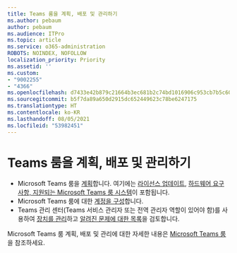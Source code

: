```yaml
---
title: Teams 룸을 계획, 배포 및 관리하기
ms.author: pebaum
author: pebaum
ms.audience: ITPro
ms.topic: article
ms.service: o365-administration
ROBOTS: NOINDEX, NOFOLLOW
localization_priority: Priority
ms.assetid: ''
ms.custom:
- "9002255"
- "4366"
ms.openlocfilehash: d7433e42b879c21664b3ec681b2c74bd1016906c953cb7b5c60f8b4d57eb9540
ms.sourcegitcommit: b5f7da89a650d2915dc652449623c78be6247175
ms.translationtype: HT
ms.contentlocale: ko-KR
ms.lasthandoff: 08/05/2021
ms.locfileid: "53982451"
---
```

# <a name="plan-deploy-and-manage-teams-rooms"></a>Teams 룸을 계획, 배포 및 관리하기

- Microsoft Teams 룸을 [계획](https://docs.microsoft.com/microsoftteams/rooms/rooms-plan)합니다. 여기에는 [라이선스 업데이트](https://docs.microsoft.com/microsoftteams/rooms/rooms-licensing), [하드웨어 요구 사항, 지원되는 Microsoft Teams 룸 시스템](https://docs.microsoft.com/microsoftteams/rooms/requirements#hardware-requirements)이 포함됩니다.
- Microsoft Teams 룸에 대한 [계정을 구성](https://docs.microsoft.com/microsoftteams/rooms/rooms-configure-accounts)합니다.
- Teams 관리 센터(Teams 서비스 관리자 또는 전역 관리자 역할이 있어야 함)를 사용하여 [장치를 관리](https://docs.microsoft.com/microsoftteams/rooms/rooms-manage)하고 [알려진 문제에 대한 목록](https://docs.microsoft.com/microsoftteams/rooms/known-issues)을 검토합니다.

Microsoft Teams 룸 계획, 배포 및 관리에 대한 자세한 내용은 [Microsoft Teams 룸](https://docs.microsoft.com/microsoftteams/rooms/)을 참조하세요.
